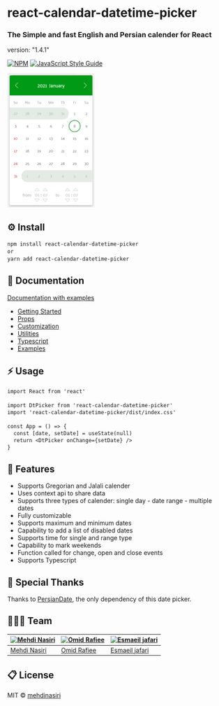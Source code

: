 # react-calendar-datetime-picker

### The Simple and fast English and Persian calender for React

version: "1.4.1"

[![NPM](https://img.shields.io/npm/v/react-calendar-datetime-picker.svg)](https://www.npmjs.com/package/react-calendar-datetime-picker) [![JavaScript Style Guide](https://img.shields.io/badge/code_style-standard-brightgreen.svg)](https://standardjs.com)

<img src="./website/public/image/react-datetime-picker.jpg?raw=true" width="200" height="auto" >

## ⚙️ Install

```bash
npm install react-calendar-datetime-picker
or
yarn add react-calendar-datetime-picker

```

## 📄 Documentation

[Documentation with examples](https://mmehdinasiri.github.io/react-calendar-datetime-picker/)

- [Getting Started](https://mmehdinasiri.github.io/react-calendar-datetime-picker/docs/quick-start)
- [Props](https://mmehdinasiri.github.io/react-calendar-datetime-picker/docs/props)
- [Customization](https://mmehdinasiri.github.io/react-calendar-datetime-picker/docs/customization)
- [Utilities](https://mmehdinasiri.github.io/react-calendar-datetime-picker/docs/utilities)
- [Typescript](https://mmehdinasiri.github.io/react-calendar-datetime-picker/docs/typescript)
- [Examples](https://mmehdinasiri.github.io/react-calendar-datetime-picker/docs/examples)

## ⚡️ Usage

```tsx
import React from 'react'

import DtPicker from 'react-calendar-datetime-picker'
import 'react-calendar-datetime-picker/dist/index.css'

const App = () => {
  const [date, setDate] = useState(null)
  return <DtPicker onChange={setDate} />
}
```

## 🎯 Features

- Supports Gregorian and Jalali calender
- Uses context api to share data
- Supports three types of calender: single day - date range - multiple dates
- Fully customizable
- Supports maximum and minimum dates
- Capability to add a list of disabled dates
- Supports time for single and range type
- Capability to mark weekends
- Function called for change, open and close events
- Supports Typescript

## 🙇 Special Thanks

Thanks to [PersianDate](https://github.com/babakhani/PersianDate), the only dependency of this date picker.

## 👨🏽‍💻 Team

| [![Mehdi Nasiri](https://avatars.githubusercontent.com/u/24561712?v=3&s=144)](https://github.com/mmehdinasiri) | [![Omid Rafiee](https://avatars.githubusercontent.com/u/25098596?v=3&s=144)](https://github.com/OmidRafiee) | [![Esmaeil jafari](https://avatars.githubusercontent.com/u/40715465?v=3&s=144)](https://github.com/pokerface71) |
| -------------------------------------------------------------------------------------------------------------- | ----------------------------------------------------------------------------------------------------------- | --------------------------------------------------------------------------------------------------------------- |
| [Mehdi Nasiri ](https://github.com/iharsh234)                                                                  | [Omid Rafiee](https://github.com/OmidRafiee)                                                                | [Esmaeil jafari](https://github.com/pokerface71)                                                                |

## 📋 License

MIT © [mehdinasiri](https://github.com/mehdinasiri)
